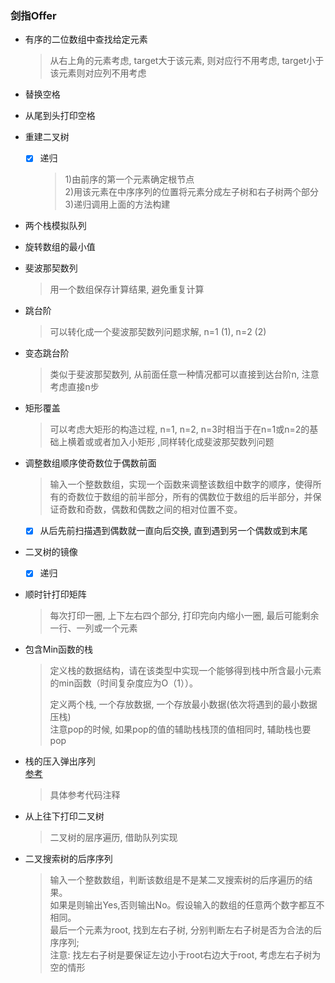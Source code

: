 ### 剑指Offer

+ 有序的二位数组中查找给定元素
    > 从右上角的元素考虑, target大于该元素, 则对应行不用考虑, target小于该元素则对应列不用考虑
    
+ 替换空格

+ 从尾到头打印空格

+ 重建二叉树
    - [x] 递归
        >  1)由前序的第一个元素确定根节点  
        2)用该元素在中序序列的位置将元素分成左子树和右子树两个部分  
        3)递归调用上面的方法构建
        
+ 两个栈模拟队列

+ 旋转数组的最小值

+ 斐波那契数列
    > 用一个数组保存计算结果, 避免重复计算
    
+ 跳台阶
    > 可以转化成一个斐波那契数列问题求解, n=1 (1), n=2 (2)
    
+ 变态跳台阶
    > 类似于斐波那契数列, 从前面任意一种情况都可以直接到达台阶n, 注意考虑直接n步
    
+ 矩形覆盖
    > 可以考虑大矩形的构造过程, n=1, n=2, n=3时相当于在n=1或n=2的基础上横着或或者加入小矩形
    ,同样转化成斐波那契数列问题
    
    
+ 调整数组顺序使奇数位于偶数前面
    > 输入一个整数数组，实现一个函数来调整该数组中数字的顺序，使得所有的奇数位于数组的前半部分，所有的偶数位于数组的后半部分，并保证奇数和奇数，偶数和偶数之间的相对位置不变。
    - [x] 从后先前扫描遇到偶数就一直向后交换, 直到遇到另一个偶数或到末尾
    
+ 二叉树的镜像
    - [x] 递归
    
+ 顺时针打印矩阵
    > 每次打印一圈, 上下左右四个部分, 打印完向内缩小一圈, 最后可能剩余一行、一列或一个元素
    
+ 包含Min函数的栈
    > 定义栈的数据结构，请在该类型中实现一个能够得到栈中所含最小元素的min函数（时间复杂度应为O（1））。
    > 
    > 定义两个栈, 一个存放数据, 一个存放最小数据(依次将遇到的最小数据压栈)  
    > 注意pop的时候, 如果pop的值的辅助栈栈顶的值相同时, 辅助栈也要pop
    
+ 栈的压入弹出序列  
    [参考](https://www.cnblogs.com/edisonchou/p/4779755.html)  
    > 具体参考代码注释
    
+ 从上往下打印二叉树
    > 二叉树的层序遍历, 借助队列实现
    
+ 二叉搜索树的后序序列  
    > 输入一个整数数组，判断该数组是不是某二叉搜索树的后序遍历的结果。  
    如果是则输出Yes,否则输出No。假设输入的数组的任意两个数字都互不相同。  
    最后一个元素为root, 找到左右子树, 分别判断左右子树是否为合法的后序序列;  
    注意: 找左右子树是要保证左边小于root右边大于root, 考虑左右子树为空的情形